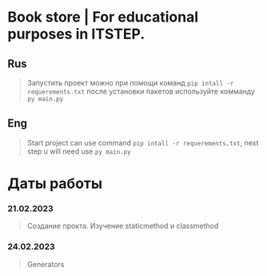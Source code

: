 # Book store | For educational purposes in ITSTEP.

## Rus

> Запустить проект можно при помощи команд ```pip intall -r requerements.txt``` после установки пакетов используйте комманду ```py main.py```

## Eng

> Start project can use command ```pip intall -r requerements.txt```, next step u will need use ```py main.py```

# Даты работы

### 21.02.2023

> Создание прокта. Изучение staticmethod и classmethod

### 24.02.2023

> Generators